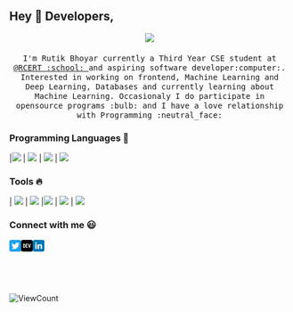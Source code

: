 ## Hey :wave: Developers, 

<p align="center">
  <img src="https://img.icons8.com/emoji/48/000000/boy-light-skin-tone.png" width=100>
  <br><br>
  <samp>
    I'm Rutik Bhoyar currently a Third Year CSE student at <a href="http://www.rcert.ac.in/">@RCERT :school: </a> and aspiring software developer:computer:. Interested in working on frontend, Machine Learning and Deep Learning, Databases and currently learning about Machine Learning. Occasionaly I do participate in opensource programs :bulb: and I have a love relationship with Programming :neutral_face:
  </samp>
</p>

### Programming Languages  :rocket:
|<img src="https://img.icons8.com/dusk/48/000000/html-5.png" width=60> | <img 
src="https://img.icons8.com/color/64/000000/javascript.png" width=60> | <img 
src="https://img.icons8.com/color/48/000000/python.png" width=60> | <img 
src="https://img.icons8.com/color/48/000000/c-plus-plus.png" width=60>


### Tools :fire:
| <img src="https://img.icons8.com/ios-glyphs/30/000000/github.png" width=60> | <img 
src="https://img.icons8.com/plasticine/100/000000/visual-studio-code-2019.png" width=60> |<img 
src="https://img.icons8.com/color/48/000000/pycharm.png" width=60> | <img 
src="https://img.icons8.com/dusk/64/000000/anaconda.png" width=60> | <img 
src="https://www.php.net/images/logos/new-php-logo.svg" width=60>


### Connect with me :smiley:
<a href="https://twitter.com/RutikBhoyar">
  <img align="left" alt="Rutik Bhoyar Twitter" width="21px" src="https://raw.githubusercontent.com/edent/SuperTinyIcons/099dc12b59179d07d534069bc8551718f786d91a/images/svg/twitter.svg" />
</a>

<a href="https://dev.to/rutikab12">
  <img align="left" alt="Rutik Bhoyar DEV" width="21px" src="https://raw.githubusercontent.com/edent/SuperTinyIcons/099dc12b59179d07d534069bc8551718f786d91a/images/svg/dev_to.svg" />
</a>

<a href="https://www.linkedin.com/in/rutik-bhoyar-5b67341b0/">
  <img align="left" alt="Rutik Bhoyar Linkdin" width="21px" src="https://raw.githubusercontent.com/edent/SuperTinyIcons/099dc12b59179d07d534069bc8551718f786d91a/images/svg/linkedin.svg" />
</a>

<br/><br/>
<p align="center">
<!--<img alt="spotify" width="235px" src="https://spotify-github-profile.vercel.app/api/view?uid=315az42hka7jwtwpck3polrmtvwa&cover_image=false" /> -->
</p>
<br/><br/>

<!--  ![visitors](https://visitor-badge.glitch.me/badge?page_id=coderjojo/coderjojo) -->

![ViewCount](https://views.whatilearened.today/views/github/rutikab12/views.svg)
